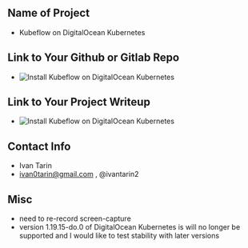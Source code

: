 ## Name of Project 
* Kubeflow on DigitalOcean Kubernetes

## Link to Your Github or Gitlab Repo
* ![Install Kubeflow on DigitalOcean Kubernetes](https://github.com/everythingeverywhere/kubeflow-install-digitalocean)

## Link to Your Project Writeup
* ![Install Kubeflow on DigitalOcean Kubernetes](https://github.com/everythingeverywhere/kubeflow-install-digitalocean)

## Contact Info
* Ivan Tarin
* ivan0tarin@gmail.com , @ivantarin2 

## Misc 
* need to re-record screen-capture
* version 1.19.15-do.0 of DigitalOcean Kubernetes is will no longer be supported and I would like to test stability with later versions
